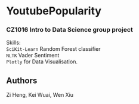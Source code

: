# YoutubePopularity

<h3>CZ1016 Intro to Data Science group project</h3>

Skills:
<br>
<code>SciKit-Learn</code> Random Forest classifier
<br>
<code>NLTK</code> Vader Sentiment
<br>
<code>Plotly</code> for Data Visualisation.

## Authors
Zi Heng, Kei Wuai, Wen Xiu
